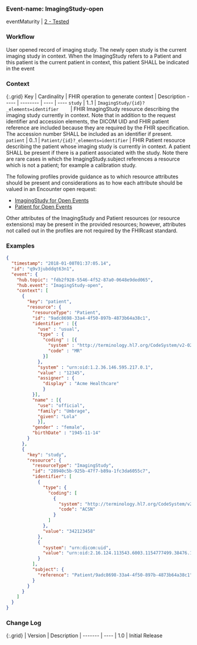 ### Event-name: ImagingStudy-open

eventMaturity | [2 - Tested](3-1-2-eventmaturitymodel.html)

### Workflow

User opened record of imaging study. The newly open study is the current imaging study in context. When the ImagingStudy refers to a Patient and this patient is the current patient in context, this patient SHALL be indicated in the event

### Context

{:.grid}
Key | Cardinality | FHIR operation to generate context | Description
----- | -------- | ---- | ---- 
`study` | 1..1 | `ImagingStudy/{id}?_elements=identifier	` | FHIR ImagingStudy resource describing the imaging study currently in context.  Note that in addition to the request identifier and accession elements, the DICOM UID and FHIR patient reference are included because they are required by the FHIR specification. The accession number SHALL be included as an identifier if present.
`patient` | 0..1 | `Patient/{id}?_elements=identifier` | FHIR Patient resource describing the patient whose imaging study is currently in context.  A patient SHALL be present if there is a patient associated with the study.  Note there are rare cases in which the ImagingStudy.subject references a resource which is not a patient; for example a calibration study.

The following profiles provide guidance as to which resource attributes should be present and considerations as to how each attribute should be valued in an Encounter open request:

* [ImagingStudy for Open Events](StructureDefinition-fhircast-imaging-study-open.html)
* [Patient for Open Events](StructureDefinition-fhircast-patient-open.html)

Other attributes of the ImagingStudy and Patient resources (or resource extensions) may be present in the provided resources; however, attributes not called out in the profiles are not required by the FHIRcast standard.

### Examples
  
```json
{
  "timestamp": "2018-01-08T01:37:05.14",
  "id": "q9v3jubddqt63n1",
  "event": {
    "hub.topic": "fdb2f928-5546-4f52-87a0-0648e9ded065",
    "hub.event": "ImagingStudy-open",
    "context": [
      {
        "key": "patient",
        "resource": {
          "resourceType": "Patient",
          "id": "9adc8698-33a4-4f50-897b-4873b64a38c1",
          "identifier" : [{
            "use" : "usual",
            "type" : {
              "coding" : [{
                "system" : "http://terminology.hl7.org/CodeSystem/v2-0203",
                "code" : "MR"
              }]
            },
            "system" : "urn:oid:1.2.36.146.595.217.0.1",
            "value" : "12345",
            "assigner" : {
              "display" : "Acme Healthcare"
              }
          }],
          "name" : [{
            "use": "official",
            "family": "Umbrage",
            "given": "Lola"
            }],
          "gender" : "female",
          "birthDate" : "1945-11-14"
        }
      },
      {
        "key": "study",
        "resource": {
          "resourceType": "ImagingStudy",
          "id": "28940c5b-925b-47f7-b89a-1fc3da6055c7",
          "identifier": [
            {
              "type": {
                "coding": [
                  {
                    "system": "http://terminology.hl7.org/CodeSystem/v2-0203",
                    "code": "ACSN"
                  }
                ]
              },
              "value": "342123458"
            },
            {
              "system": "urn:dicom:uid",
              "value": "urn:oid:2.16.124.113543.6003.1154777499.38476.11982.4847614254"
            }
          ],
          "subject": {
            "reference": "Patient/9adc8698-33a4-4f50-897b-4873b64a38c1"
          }
        }
      }
    ]
  }
}
```

### Change Log

{:.grid}
| Version | Description
| ------- | ----
| 1.0 | Initial Release
